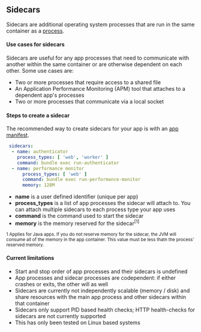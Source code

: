 ## Sidecars

Sidecars are additional operating system processes that are run in the same container as a [process](#processes).

#### Use cases for sidecars

Sidecars are useful for any app processes that need to communicate with another within the same container or are otherwise dependent on each other. Some use cases are:

- Two or more processes that require access to a shared file
- An Application Performance Monitoring (APM) tool that attaches to a dependent app's processes
- Two or more processes that communicate via a local socket


#### Steps to create a sidecar
The recommended way to create sidecars for your app is with an [app manifest](#app-manifest).

```yaml
 sidecars:
  - name: authenticator
    process_types: [ 'web', 'worker' ]
    command: bundle exec run-authenticator
  - name: performance monitor
      process_types: [ 'web' ]
      command: bundle exec run-performance-monitor
      memory: 128M
```


- **name** is a user defined identifier (unique per app)
- **process_types** is a list of app processes the sidecar will attach to. You can attach multiple sidecars to each process type your app uses
- **command** is the command used to start the sidecar
- **memory** is the memory reserved for the sidecar<sup>[1]</sup>

<sup>1 Applies for Java apps.  If you do not reserve memory for the sidecar, the JVM will consume all of the memory in the app container.  This value must be less thatn the process' reserved memory.</sup>

#### Current limitations
- Start and stop order of app processes and their sidecars is undefined
- App processes and sidecar processes are codependent: if either crashes or exits, the other will as well
- Sidecars are currently not independently scalable (memory / disk) and share resources with the main app process and other sidecars within that container
- Sidecars only support PID based health checks; HTTP health-checks for sidecars are not currently supported
- This has only been tested on Linux based systems

